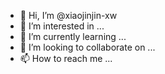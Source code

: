 - 👋 Hi, I’m @xiaojinjin-xw
- 👀 I’m interested in ...
- 🌱 I’m currently learning ...
- 💞️ I’m looking to collaborate on ...
- 📫 How to reach me ...

<!---
xiaojinjin-xw/xiaojinjin-xw is a ✨ special ✨ repository because its `README.md` (this file) appears on your GitHub profile.
You can click the Preview link to take a look at your changes.
--->
